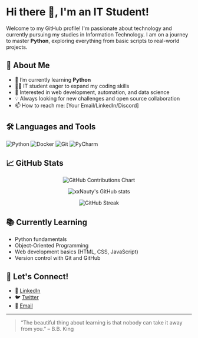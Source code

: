 # Hi there 👋, I'm an IT Student!

Welcome to my GitHub profile! I'm passionate about technology and currently pursuing my studies in Information Technology. I am on a journey to master **Python**, exploring everything from basic scripts to real-world projects.

## 🚀 About Me

- 🔭 I’m currently learning **Python**
- 🧑‍🎓 IT student eager to expand my coding skills
- 🌱 Interested in web development, automation, and data science
- 💡 Always looking for new challenges and open source collaboration
- 📫 How to reach me: [Your Email/LinkedIn/Discord]

## 🛠️ Languages and Tools

![Python](https://img.shields.io/badge/python-3776AB?style=for-the-badge&logo=python&logoColor=white)
![Docker](https://img.shields.io/badge/docker-2496ED?style=for-the-badge&logo=docker&logoColor=white)
![Git](https://img.shields.io/badge/git-F05032?style=for-the-badge&logo=git&logoColor=white)
![PyCharm](https://img.shields.io/badge/pycharm-143?style=for-the-badge&logo=pycharm&logoColor=white)


## 📈 GitHub Stats

<p align="center">
  <img src="https://github-contributions-api.deno.dev/xxNauty.svg" alt="GitHub Contributions Chart" />
</p>
<p align="center">
  <img src="https://github-readme-stats.vercel.app/api?username=xxNauty&show_icons=true&theme=github_dark" alt="xxNauty's GitHub stats" />
</p>
<p align="center">
  <img src="https://github-readme-streak-stats.herokuapp.com/?user=xxNauty&theme=github-dark" alt="GitHub Streak" />
</p>


## 📚 Currently Learning

- Python fundamentals
- Object-Oriented Programming
- Web development basics (HTML, CSS, JavaScript)
- Version control with Git and GitHub

## 🤝 Let's Connect!

- 💼 [LinkedIn](#)
- 🐦 [Twitter](#)
- 📧 [Email](mailto:mateusz2003w@gmail.com)

---

> “The beautiful thing about learning is that nobody can take it away from you.” – B.B. King
